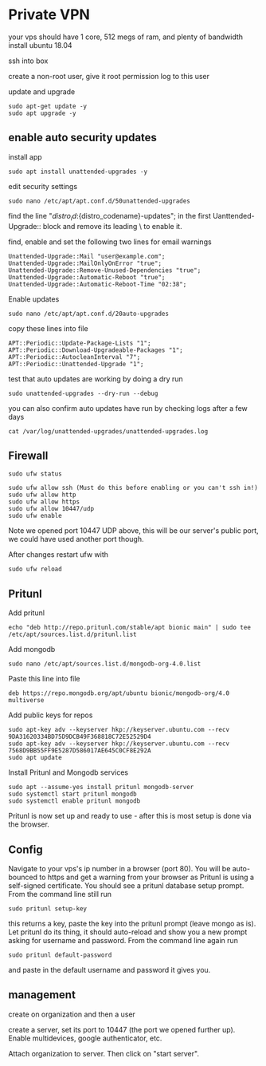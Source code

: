 # Private VPN

your vps should have 1 core, 512 megs of ram, and plenty of bandwidth
install ubuntu 18.04

ssh into box

create a non-root user, give it root permission log to this user

update and upgrade

    sudo apt-get update -y
    sudo apt upgrade -y

## enable auto security updates

install app

    sudo apt install unattended-upgrades -y

edit security settings

    sudo nano /etc/apt/apt.conf.d/50unattended-upgrades

find the line "${distro_id}:${distro_codename}-updates"; in the first Uanttended-Upgrade:: block and remove its leading \\ to enable it.
  
find, enable and set the following two lines for email warnings
    
    Unattended-Upgrade::Mail "user@example.com";
    Unattended-Upgrade::MailOnlyOnError "true";
    Unattended-Upgrade::Remove-Unused-Dependencies "true";
    Unattended-Upgrade::Automatic-Reboot "true";
    Unattended-Upgrade::Automatic-Reboot-Time "02:38";
  
Enable updates  

    sudo nano /etc/apt/apt.conf.d/20auto-upgrades
  
copy these lines into file

    APT::Periodic::Update-Package-Lists "1";
    APT::Periodic::Download-Upgradeable-Packages "1";
    APT::Periodic::AutocleanInterval "7";
    APT::Periodic::Unattended-Upgrade "1";

test that auto updates are working by doing a dry run

    sudo unattended-upgrades --dry-run --debug

you can also confirm auto updates have run by checking logs after a few days

    cat /var/log/unattended-upgrades/unattended-upgrades.log

## Firewall

    sudo ufw status

    sudo ufw allow ssh (Must do this before enabling or you can't ssh in!)
    sudo ufw allow http
    sudo ufw allow https
    sudo ufw allow 10447/udp
    sudo ufw enable

Note we opened port 10447 UDP above, this will be our server's public port, we could have used another port though. 

After changes restart ufw with
 
    sudo ufw reload 

## Pritunl

Add pritunl

    echo "deb http://repo.pritunl.com/stable/apt bionic main" | sudo tee /etc/apt/sources.list.d/pritunl.list

Add mongodb

    sudo nano /etc/apt/sources.list.d/mongodb-org-4.0.list

Paste this line into file

    deb https://repo.mongodb.org/apt/ubuntu bionic/mongodb-org/4.0 multiverse

Add public keys for repos

    sudo apt-key adv --keyserver hkp://keyserver.ubuntu.com --recv 9DA31620334BD75D9DCB49F368818C72E52529D4
    sudo apt-key adv --keyserver hkp://keyserver.ubuntu.com --recv 7568D9BB55FF9E5287D586017AE645C0CF8E292A
    sudo apt update

Install Pritunl and Mongodb services

    sudo apt --assume-yes install pritunl mongodb-server
    sudo systemctl start pritunl mongodb
    sudo systemctl enable pritunl mongodb

Pritunl is now set up and ready to use - after this is most setup is done via the browser.

## Config

Navigate to your vps's ip number in a browser (port 80). You will be auto-bounced to https and get a warning from your browser as Pritunl is using a self-signed certificate. You should see a pritunl database setup prompt. From the command line still run

    sudo pritunl setup-key

this returns a key, paste the key into the pritunl prompt (leave mongo as is). Let pritunl do its thing, it should auto-reload and show you a new prompt asking for username and password. From the command line again run

    sudo pritunl default-password

and paste in the default username and password it gives you.

## management

create on organization and then a user

create a server, set its port to 10447 (the port we opened further up). Enable multidevices, google authenticator, etc.

Attach organization to server. Then click on "start server".

    

